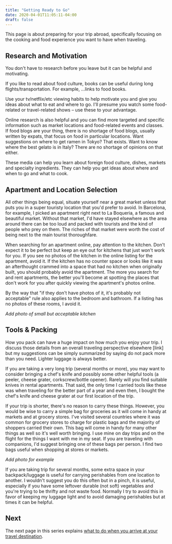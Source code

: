 ```yaml
---
title: "Getting Ready to Go"
date: 2020-04-01T11:05:11-04:00
draft: false
---
```


This page is about preparing for your trip abroad, specifically focusing on the cooking and food experience you want to have when traveling.

## Research and Motivation

You don't have to research before you leave but it can be helpful and motivating.

If you like to read about food culture, books can be useful during long flights/transportation. For example, ...links to food books.

Use your tv/netflix/etc viewing habits to help motivate you and give you ideas about what to eat and where to go. I'll presume you watch some food-related or travel-related shows – use these to your advantage.

Online research is also helpful and you can find more targeted and specific information such as market locations and food-related events and classes. If food blogs are your thing, there is no shortage of food blogs, usually written by expats, that focus on food in particular locations. Want suggestions on where to get ramen in Tokyo? That exists. Want to know where the best gelato is in Italy? There are no shortage of opinions on that either.

These media can help you learn about foreign food culture, dishes, markets and specialty ingredients. They can help you get ideas about where and when to go and what to cook.

## Apartment and Location Selection

All other things being equal, situate yourself near a great market unless that puts you in a super touristy location that you'd prefer to avoid. In Barcelona, for example, I picked an apartment right next to La Boqueria, a famous and beautiful market. Without that market, I'd have stayed elsewhere as the area around there can be too loud and packed with tourists and the kind of people who prey on them. The riches of that market were worth the cost of being next to the main tourist thoroughfare.

When searching for an apartment online, pay attention to the kitchen. Don't expect it to be perfect but keep an eye out for kitchens that just won't work for you. If you see no photos of the kitchen in the online listing for the apartment, avoid it. If the kitchen has no counter space or looks like it was an afterthought crammed into a space that had no kitchen when originally built, you should probably avoid the apartment. The more you search for and rent apartments, the better you'll become at spotting the places that don't work for you after quickly viewing the apartment's photos online.

By the way that "if they don't have photos of it, it's probably not acceptable" rule also applies to the bedroom and bathroom. If a listing has no photos of these rooms, I avoid it.

*Add photo of small but acceptable kitchen*

## Tools & Packing

How you pack can have a huge impact on how much you enjoy your trip. I discuss those details from an overall traveling perspective elsewhere [link] but my suggestions can be simply summarized by saying do not pack more than you need. Lighter luggage is always better.

If you are taking a very long trip (several months or more), you may want to consider bringing a chef's knife and possibly some other helpful tools (a peeler, cheese grater, corkscrew/bottle opener). Rarely will you find suitable knives in rental apartments. That said, the only time I carried tools like these was when traveling for the better part of a year and even then, I bought the chef's knife and cheese grater at our first location of the trip.

If your trip is shorter, there's no reason to carry these things. However, you would be wise to carry a simple bag for groceries as it will come in handy at markets and at grocery stores. I've visited several countries where it was common for grocery stores to charge for plastic bags and the majority of shoppers carried their own. This bag will come in handy for many other things as well so it's well worth bringing. I use mine on day trips and on the flight for the things I want with me in my seat. If you are traveling with companions, I'd suggest bringing one of these bags per person. I find two bags useful when shopping at stores or markets.

*Add photo for example*

If you are taking trip for several months, some extra space in your backpack/luggage is useful for carrying perishables from one location to another. I wouldn't suggest you do this often but in a pinch, it is useful, especially if you have some leftover durable (not soft) vegetables and you're trying to be thrifty and not waste food. Normally I try to avoid this in favor of keeping my luggage light and to avoid damaging perishables but at times it can be helpful.

## Next

The next page in this series explains [what to do when you arrive at your travel destination](../arrival).

